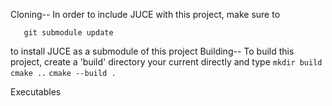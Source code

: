 Cloning--
In order to include JUCE with this project, make sure to 
```git submodule init
   git submodule update
```
to install JUCE as a submodule of this project
Building--
To build this project, create a 'build' directory your current directly and type
``` mkdir build ```
``` cmake .. ```
``` cmake --build . ```

Executables